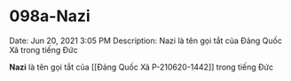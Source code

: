 # 098a-Nazi

Date: Jun 20, 2021 3:05 PM
Description: Nazi là tên gọi tắt của Đảng Quốc Xã trong tiếng Đức

**Nazi** là tên gọi tắt của [[Đảng Quốc Xã P-210620-1442]] trong tiếng Đức